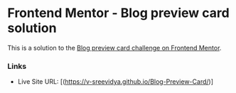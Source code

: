 # Frontend Mentor - Blog preview card solution

This is a solution to the [Blog preview card challenge on Frontend Mentor](https://www.frontendmentor.io/challenges/blog-preview-card-ckPaj01IcS). 

### Links


- Live Site URL: [(https://v-sreevidya.github.io/Blog-Preview-Card/)]



